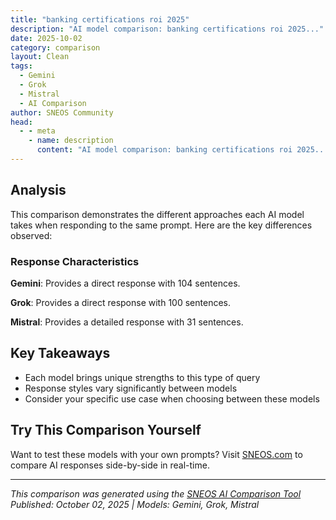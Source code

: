 ```yaml
---
title: "banking certifications roi 2025"
description: "AI model comparison: banking certifications roi 2025..."
date: 2025-10-02
category: comparison
layout: Clean
tags:
  - Gemini
  - Grok
  - Mistral
  - AI Comparison
author: SNEOS Community
head:
  - - meta
    - name: description
      content: "AI model comparison: banking certifications roi 2025..."
---
```


<ChatComparison
  title="banking certifications roi 2025"
  prompt="banking certifications roi 2025"
  :responses='{
    "Gemini": "Okay, let\u0027s break down the Return on Investment (ROI) of banking certifications in 2025.  It\u0027s impossible to give definitive numbers (ROI calculations are highly individual), but I can provide a framework for thinking about it, factors to consider, and some likely trends.\n\n**Key Framework: Understanding ROI**\n\nROI is essentially:  ((Benefit - Cost) / Cost) * 100\n\n*   **Benefit:** Increased salary, better job opportunities, faster promotions, greater job security, enhanced skills, improved performance, network expansion, and potentially higher bonuses.\n*   **Cost:**  Exam fees, study materials (books, courses, practice exams), membership fees, time spent studying (potentially lost income from not working those hours), travel expenses (if applicable).\n\n**Factors Influencing ROI in 2025**\n\n1.  **The Specific Certification:**  This is the single biggest factor.  Some certifications are highly valued by employers and directly correlate with increased earning potential. Others are less impactful.\n\n2.  **Your Current Role and Experience:**  A certification will have a different impact on someone just starting in banking versus someone with 10 years of experience.  Entry-level certifications can be a significant boost, while senior professionals may need more specialized, advanced credentials.\n\n3.  **Your Career Goals:**  Are you trying to move into a specific area (e.g., risk management, wealth management, compliance)? A certification directly related to that field will have a much higher ROI than a general banking certification.\n\n4.  **The Demand for the Skill Set:**  Some areas of banking are experiencing high demand (e.g., cybersecurity, data analytics, sustainable finance).  Certifications in those areas are likely to have a higher ROI.\n\n5.  **Employer Recognition and Support:**  Some banks actively encourage and reward employees for obtaining certifications.  They may offer tuition reimbursement, bonuses, or promotions.\n\n6.  **Your Ability to Apply the Knowledge:**  A certification is only valuable if you can demonstrate the skills and knowledge you\u0027ve gained in your job.  Simply having the letters after your name isn\u0027t enough.\n\n7.  **Networking Opportunities:** Some certifications come with membership in professional organizations, which can open doors to networking, mentorship, and job opportunities.  Factor this into the \u0022benefit\u0022 side of the ROI.\n\n8. **The changing banking landscape:** With the increase in fintech and the rise of digital banking, certifications related to these areas will become increasingly valuable.\n**Certifications to Consider (and Potential ROI Considerations for 2025):**\n\n*   **General Banking/Financial Services:**\n    *   **Series 7, 63, 65, 66 (FINRA):**  These are licenses, not certifications, but essential for many roles involving securities.  *ROI:*  Very high if required for your job; no ROI if not necessary.\n    *   **Certified Financial Planner (CFP):**  For financial advisors.  *ROI:*  Potentially high, especially with the aging population and increasing demand for financial planning services.  Requires significant study and experience.\n    *   **Chartered Financial Analyst (CFA):**  Highly respected, covers investment management.  *ROI:*  High for portfolio managers, analysts, and other investment professionals. Very demanding.\n    *   **Accredited Financial Analyst (AFA):** Similar to the CFA, also covers investment management. *ROI:* Lower than CFA but potentially a more streamlined path.\n    *   **Certified Bank Auditor (CBA):** For internal auditors.  *ROI:*  Good if you\u0027re in internal audit, provides credibility and career advancement opportunities.\n    *   **Financial Risk Manager (FRM):**  For risk management professionals.  *ROI:*  High, especially with increased regulatory scrutiny and the growing importance of risk management.\n    *   **Certified Anti-Money Laundering Specialist (CAMS):**  For compliance professionals.  *ROI:*  High, given increasing regulatory focus on AML.\n    *   **Certified Public Accountant (CPA):** Primarily for accounting, but relevant to banking. *ROI:* High for accounting and finance roles, provides a strong foundation.\n*   **Specialized/Emerging Areas:**\n    *   **Certified Information Systems Security Professional (CISSP) / Certified Information Security Manager (CISM):**  For cybersecurity professionals.  *ROI:*  Very high, given the growing threat of cybercrime in the financial industry.\n    *   **Certified Data Professional (CDP):** For data analysts and data scientists. *ROI:* High as banks increasingly rely on data-driven decision making.\n    *   **Project Management Professional (PMP):**  For project managers.  *ROI:*  Good if you\u0027re in a project management role, demonstrates competence and improves project outcomes.\n    *   **Certifications related to Blockchain and Cryptocurrency:**  (e.g., Certified Bitcoin Professional).  *ROI:*  Potentially high in the long term, especially if you\u0027re working in innovative finance or developing blockchain-based solutions.  More speculative at this point.\n    *   **Certifications related to ESG (Environmental, Social, and Governance) / Sustainable Finance:** (e.g., CFA Certificate in ESG Investing) *ROI:* Growing rapidly as investors and regulators demand more sustainable practices.\n    *   **Certified Treasury Professional (CTP):** For those in treasury management. *ROI:* Good in a very specific role.\n    *   **Certified Digital Banker (CDB):** for those in digital transformation of banking. *ROI:* Growing as digital banking becomes more prevalent.\n\n**Likely Trends Affecting ROI in 2025:**\n\n*   **Increased Focus on Technology and Data:**  Certifications related to data analytics, cybersecurity, cloud computing, and AI will likely see increased demand and higher ROI.\n*   **Growing Importance of Compliance and Risk Management:**  Regulatory scrutiny is unlikely to decrease, so certifications in AML, risk management, and compliance will remain valuable.\n*   **The Rise of Sustainable Finance:**  ESG investing is becoming mainstream, driving demand for professionals with expertise in this area.\n*   **Digital Transformation:** As banks embrace digital technologies, certifications related to digital banking, fintech, and customer experience will become more important.\n*   **Micro-Credentials and Stackable Certifications:**  Shorter, more focused training programs and certifications may become more popular, allowing professionals to develop specific skills quickly. These can be \u0022stacked\u0022 to build a more comprehensive skill set.\n\n**How to Estimate YOUR ROI:**\n\n1.  **Research Salary Data:** Use websites like Glassdoor, Salary.com, Payscale, and LinkedIn to research the average salary for professionals with the certification you\u0027re considering in your location and with your experience level.  Compare this to your current salary.\n2.  **Talk to Professionals:**  Network with people who have the certification you\u0027re interested in.  Ask them about their experience, how the certification has helped their career, and what kind of salary increase they\u0027ve seen.\n3.  **Consider Employer Support:**  Find out if your employer offers tuition reimbursement, bonuses, or promotions for obtaining certifications.\n4.  **Factor in Time Commitment:**  Be realistic about how much time you\u0027ll need to study and prepare for the exam.  Consider the opportunity cost of not working during that time.\n5.  **Project Future Career Growth:**  Think about how the certification will help you advance in your career over the next 3-5 years.  Will it open doors to new opportunities or allow you to take on more challenging and higher-paying roles?\n\n**Example Scenario:**\n\nLet\u0027s say you\u0027re a compliance officer considering getting a CAMS certification.\n\n*   **Cost:** Exam fee ($1,695), study materials ($500), membership fee ($295), time spent studying (approximately 100 hours).\n*   **Benefit:** You research and find that CAMS-certified compliance officers in your area earn on average $10,000 more per year than those without the certification. You also believe it will increase your chances of promotion.\n\n**ROI Calculation (Simplified):**\n\n*   Cost: $1,695 \u002B $500 \u002B $295 = $2,490 (ignoring the cost of time)\n*   Benefit (Year 1): $10,000\n*   ROI (Year 1): (($10,000 - $2,490) / $2,490) * 100 = ~301%\n\nIn this simplified example, the ROI is very high in the first year. Keep in mind it does not factor in the cost of your time spent studying.\n\n**Important Considerations:**\n\n*   **This is just an example.** Actual ROI will vary depending on individual circumstances.\n*   **Focus on Quality:**  Choose reputable certification programs that are well-recognized by employers.\n*   **Continuous Learning:**  The banking industry is constantly evolving, so it\u0027s important to stay up-to-date on the latest trends and developments.  Consider ongoing professional development after obtaining your certification.\n*   **Soft Skills:**  Don\u0027t neglect soft skills like communication, leadership, and problem-solving.  Certifications can enhance your technical skills, but soft skills are essential for career success.\n\nBy carefully considering these factors and conducting thorough research, you can make informed decisions about which banking certifications are most likely to provide a strong ROI for your career in 2025. Good luck!\n",
    "Grok": "Determining the Return on Investment (ROI) for banking certifications in 2025 involves evaluating the potential career benefits, costs, and market trends affecting the financial services industry. While exact figures and outcomes depend on individual circumstances, economic conditions, and specific certifications, I can provide a framework and insights based on current data and projected trends up to 2025.\n\n### Key Banking Certifications and Their Relevance in 2025\nBanking certifications can enhance skills, credibility, and career opportunities. Below are some popular certifications and their expected relevance:\n\n1. **Certified Financial Analyst (CFA)**  \n   - **Focus**: Investment management, portfolio analysis, and financial modeling.\n   - **Cost**: Approximately $2,500\u2013$4,500 (including exam fees and study materials).\n   - **ROI Potential**: High. CFA holders often see salary increases of 20\u201350% post-certification, with roles in investment banking, asset management, and hedge funds. By 2025, demand for CFAs is expected to grow due to increasing complexity in global markets and sustainable investing trends.\n   - **Target Salary**: $100,000\u2013$200,000 annually for mid- to senior-level roles.\n\n2. **Certified Public Accountant (CPA)**  \n   - **Focus**: Accounting, auditing, and financial reporting in banking contexts.\n   - **Cost**: $1,500\u2013$3,000.\n   - **ROI Potential**: Moderate to High. CPAs in banking can transition to roles like financial controller or compliance officer. With regulatory scrutiny increasing by 2025, CPAs will remain valuable.\n   - **Target Salary**: $80,000\u2013$150,000.\n\n3. **Chartered Alternative Investment Analyst (CAIA)**  \n   - **Focus**: Alternative investments (hedge funds, private equity, real assets).\n   - **Cost**: Around $2,500\u2013$3,000.\n   - **ROI Potential**: Moderate to High. As alternative investments grow (projected to reach $17 trillion by 2025 per Preqin), CAIA holders may see strong demand.\n   - **Target Salary**: $90,000\u2013$180,000.\n\n4. **Financial Risk Manager (FRM)**  \n   - **Focus**: Risk management, a critical area in banking.\n   - **Cost**: $1,000\u2013$2,000.\n   - **ROI Potential**: High. With cybersecurity risks and regulatory changes accelerating through 2025, FRM certification is increasingly relevant for roles in risk analysis and compliance.\n   - **Target Salary**: $90,000\u2013$160,000.\n\n5. **Certified Anti-Money Laundering Specialist (CAMS)**  \n   - **Focus**: AML compliance and fraud prevention.\n   - **Cost**: $1,500\u2013$2,000.\n   - **ROI Potential**: High. With global AML fines reaching $10 billion annually and stricter regulations expected by 2025, CAMS-certified professionals are in demand.\n   - **Target Salary**: $70,000\u2013$120,000.\n\n6. **Professional Banker Certificate (PBC) or Similar Retail Banking Certifications**  \n   - **Focus**: Retail banking operations, customer service, and sales.\n   - **Cost**: $500\u2013$1,500.\n   - **ROI Potential**: Moderate. Useful for entry-level or mid-level bankers looking to advance in retail or branch management, though salary boosts may be smaller.\n   - **Target Salary**: $50,000\u2013$80,000.\n\n### Factors Influencing ROI in 2025\n1. **Digital Transformation**: By 2025, banks will further invest in fintech, AI, and blockchain. Certifications that align with tech skills (e.g., CFA with a focus on fintech or FRM with cybersecurity knowledge) may yield higher ROI as demand for hybrid skill sets grows.\n   \n2. **Regulatory Environment**: Stricter regulations around data privacy, AML, and risk management will boost demand for certifications like CAMS and FRM.\n\n3. **Sustainability and ESG**: Environmental, Social, and Governance (ESG) factors are shaping banking. Certifications with ESG components (e.g., CFA) will likely offer better ROI as sustainable investing grows (projected to hit $50 trillion by 2025 per Bloomberg Intelligence).\n\n4. **Geographic Location**: ROI varies by region. In financial hubs like New York, London, or Singapore, certifications often lead to higher salary premiums compared to smaller markets.\n\n5. **Experience Level**: Certifications tend to offer better ROI for mid-career professionals (5\u201310 years of experience) compared to entry-level candidates, as they can leverage credentials for promotions or lateral moves.\n\n### Calculating ROI for Banking Certifications\nTo estimate ROI, use this basic formula:  \n**ROI (%) = [(Benefit \u2013 Cost) / Cost] x 100**  \n- **Benefit**: Potential salary increase \u002B intangible benefits (e.g., job security, network opportunities). For instance, a CFA might boost your salary by $30,000 annually.\n- **Cost**: Certification fees, study materials, and time investment (e.g., lost income if studying full-time).\n\n**Example (CFA in 2025)**:  \n- Cost: $3,500  \n- Salary Increase: $30,000/year  \n- First-Year ROI: [($30,000 \u2013 $3,500) / $3,500] x 100 = 757%  \n(Note: This assumes immediate salary growth, which may take 1\u20132 years post-certification.)\n\n### Market Trends and Projections for 2025\n- **Job Growth**: According to the U.S. Bureau of Labor Statistics (BLS), financial analyst roles (relevant to CFA, FRM) are projected to grow by 5\u20138% annually through 2030. Risk management and compliance roles (FRM, CAMS) may grow faster due to regulatory demands.\n- **Fintech Impact**: Certifications paired with digital skills (e.g., data analytics) will likely see higher ROI as fintech disrupts traditional banking.\n- **Global Demand**: Emerging markets (e.g., India, Africa) are expanding banking services, increasing demand for certified professionals, especially in risk and compliance.\n\n### Challenges to ROI\n- **Time Commitment**: Certifications like CFA or CPA require 300\u20131,000 hours of study, potentially delaying ROI if balancing work and study is challenging.\n- **Saturation**: In some regions or for certain certifications (e.g., PBC), market saturation may reduce salary premiums.\n- **Economic Uncertainty**: Recessions or banking sector slowdowns in 2025 could temporarily dampen hiring or salary growth.\n\n### Recommendations for Maximizing ROI in 2025\n1. **Choose Relevant Certifications**: Align with industry trends (e.g., FRM for risk, CAMS for AML, CFA for investment).\n2. **Combine with Tech Skills**: Learn data analytics, AI, or blockchain alongside certifications to stand out.\n3. **Target High-Demand Roles**: Focus on risk management, compliance, or ESG-related banking roles.\n4. **Leverage Networking**: Use certification communities (e.g., CFA Institute) to access job opportunities.\n5. **Employer Sponsorship**: Seek employer funding for certification costs to reduce personal investment and boost immediate ROI.\n\n### Conclusion\nBanking certifications in 2025 are likely to offer strong ROI, especially for high-demand areas like risk management (FRM), compliance (CAMS), and investment analysis (CFA). While costs range from $500 to $4,500, potential salary increases of $10,000\u2013$50,000 annually can result in ROI percentages of 200\u2013700% within 1\u20133 years, depending on role and region. To maximize returns, align certifications with emerging trends (fintech, ESG, regulatory changes) and pair them with practical skills. For personalized ROI analysis, consider your career stage, location, and specific goals, and consult industry reports or mentors for the latest market insights. If you have a specific certification or role in mind, I can dive deeper into that!",
    "Mistral": "When considering the return on investment (ROI) for banking certifications by 2025, it\u0027s important to evaluate several factors, including the demand for certified professionals, salary potential, career advancement opportunities, and the cost of obtaining the certification. Here are some key points to consider:\n\n### 1. **Demand for Certified Professionals**\n- **Growing Complexity**: The banking industry is becoming increasingly complex with advancements in technology, regulatory changes, and global economic shifts. Certified professionals who can navigate these complexities will be in high demand.\n- **Fintech and Digital Transformation**: The rise of fintech and digital banking will create new roles and opportunities for certified professionals who understand both traditional banking and emerging technologies.\n\n### 2. **Salary Potential**\n- **Higher Earning Potential**: Certified professionals often command higher salaries compared to their non-certified counterparts. For example, certifications like the Chartered Financial Analyst (CFA) or Certified Public Accountant (CPA) are known to significantly boost earning potential.\n- **Specialization**: Specialized certifications in areas like risk management, compliance, or financial planning can lead to higher salaries due to the specialized knowledge and skills required.\n\n### 3. **Career Advancement**\n- **Leadership Roles**: Certifications can open doors to leadership and management roles, which typically come with higher salaries and more responsibilities.\n- **Global Opportunities**: Many banking certifications are recognized globally, providing opportunities for international career advancement.\n\n### 4. **Cost of Certification**\n- **Initial Costs**: The cost of obtaining a certification includes exam fees, study materials, and possibly training courses. These costs can vary widely depending on the certification.\n- **Maintenance Costs**: Some certifications require ongoing education and renewal fees, which should be factored into the ROI calculation.\n\n### 5. **Specific Certifications**\n- **Chartered Financial Analyst (CFA)**: Known for its rigorous curriculum, the CFA charter is highly respected and can lead to significant career advancement and salary increases.\n- **Certified Public Accountant (CPA)**: Essential for accounting roles in banking, the CPA certification is widely recognized and can lead to higher salaries and more job opportunities.\n- **Certified Financial Planner (CFP)**: Ideal for those in wealth management and financial planning, the CFP certification can enhance credibility and earning potential.\n- **Certified Risk Manager (CRM)**: With the increasing focus on risk management, the CRM certification can be highly valuable, especially in roles related to compliance and risk assessment.\n\n### 6. **Market Trends**\n- **Economic Conditions**: The state of the global economy by 2025 will impact the demand for banking professionals. Economic growth typically increases the need for financial services, while recessions can lead to job cuts.\n- **Regulatory Environment**: Changes in banking regulations can create new roles and opportunities for certified professionals who understand compliance and regulatory requirements.\n\n### 7. **Technological Advancements**\n- **AI and Machine Learning**: Professionals with certifications in data science, AI, and machine learning will be in high demand as banks increasingly rely on these technologies for decision-making and risk management.\n- **Cybersecurity**: With the rise in cyber threats, certifications in cybersecurity will be highly valuable, especially for roles in IT and risk management.\n\n### Conclusion\nThe ROI for banking certifications by 2025 is likely to be high, given the increasing complexity of the industry, the demand for specialized skills, and the potential for career advancement and higher salaries. However, the exact ROI will depend on the specific certification, the individual\u0027s career goals, and the broader economic and regulatory environment. It\u0027s advisable to research the specific certifications and their relevance to your career path to make an informed decision."
  }'
  published-date="14:12"
/>

## Analysis

This comparison demonstrates the different approaches each AI model takes when responding to the same prompt. Here are the key differences observed:

### Response Characteristics

**Gemini**: Provides a direct response with 104 sentences. 

**Grok**: Provides a direct response with 100 sentences. 

**Mistral**: Provides a detailed response with 31 sentences. 

## Key Takeaways

- Each model brings unique strengths to this type of query
- Response styles vary significantly between models
- Consider your specific use case when choosing between these models

## Try This Comparison Yourself

Want to test these models with your own prompts? Visit [SNEOS.com](https://sneos.com) to compare AI responses side-by-side in real-time.

---

*This comparison was generated using the [SNEOS AI Comparison Tool](https://sneos.com)*
*Published: October 02, 2025 | Models: Gemini, Grok, Mistral*
